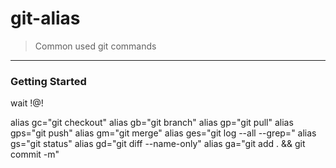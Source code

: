
# git-alias
> Common used git commands

---

### Getting Started

wait !@!

alias gc="git checkout"
alias gb="git branch"
alias gp="git pull"
alias gps="git push"
alias gm="git merge"
alias ges="git log --all --grep="
alias gs="git status"
alias gd="git diff --name-only"
alias ga="git add . && git commit -m"

